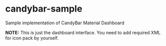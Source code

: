 # candybar-sample
Sample implementation of CandyBar Material Dashboard

**NOTE:** This is just the dashboard interface. You need to add required XML for icon pack by yourself.

